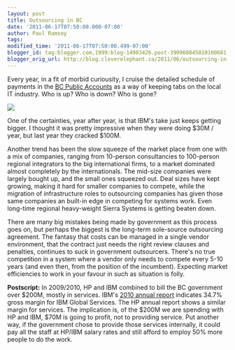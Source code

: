 ```yaml
---
layout: post
title: Outsourcing in BC
date: '2011-06-17T07:50:00.000-07:00'
author: Paul Ramsey
tags: 
modified_time: '2011-06-17T07:50:00.499-07:00'
blogger_id: tag:blogger.com,1999:blog-14903426.post-390960845010100681
blogger_orig_url: http://blog.cleverelephant.ca/2011/06/outsourcing-in-bc.html
---
```


Every year, in a fit of morbid curiousity, I cruise the detailed schedule of payments in the [BC Public Accounts](http://www.fin.gov.bc.ca/OCG/pa/09_10/Pa09_10.htm) as a way of keeping tabs on the local IT industry. Who is up? Who is down? Who is gone?

<img src="https://spreadsheets.google.com/a/cleverelephant.ca/spreadsheet/oimg?key=0AsM7ePw4lyCDdEpEUXZlZWNSRXZtQXZmeVNVajhvRmc&oid=2&zx=5wc3y1j3v00t" />

One of the certainties, year after year, is that IBM's take just keeps getting bigger. I thought it was pretty impressive when they were doing $30M / year, but last year they cracked $100M.  

Another trend has been the slow squeeze of the market place from one with a mix of companies, ranging from 10-person consultancies to 100-person regional integrators to the big international firms, to a market dominated almost completely by the internationals. The mid-size companies were largely bought up, and the small ones squeezed out.  Deal sizes have kept growing, making it hard for smaller companies to compete, while the migration of infrastructure roles to outsourcing companies has given those same companies an built-in edge in competing for systems work. Even long-time regional heavy-weight Sierra Systems is getting beaten down.

There are many big mistakes being made by government as this process goes on, but perhaps the biggest is the long-term sole-source outsourcing agreement. The fantasy that costs can be managed in a single vendor environment, that the contract just needs the right review clauses and penalties, continues to suck in government outsourcers. There's no true competition in a system where a vendor only needs to compete every 5-10 years (and even then, from the position of the incumbent). Expecting market efficiencies to work in your favour in such as situation is folly.

**Postscript:** In 2009/2010, HP and IBM combined to bill the BC government over $200M, mostly in services. IBM's [2010 annual report](ftp://public.dhe.ibm.com/annualreport/2010/2010_ibm_annual.pdf) indicates 34.7% gross margin for IBM Global Services. The HP annual report shows a similar margin for services. The implication is, of the $200M we are spending with HP and IBM, $70M is going to profit, not to providing service. Put another way, if the government chose to provide those services internally, it could pay all the staff at HP/IBM salary rates and still afford to employ 50% more people to do the work.

